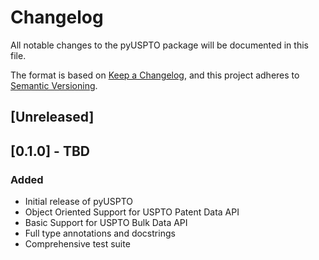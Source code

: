 # Changelog

All notable changes to the pyUSPTO package will be documented in this file.

The format is based on [Keep a Changelog](https://keepachangelog.com/en/1.0.0/),
and this project adheres to [Semantic Versioning](https://semver.org/spec/v2.0.0.html).

## [Unreleased]

## [0.1.0] - TBD

### Added

- Initial release of pyUSPTO
- Object Oriented Support for USPTO Patent Data API
- Basic Support for USPTO Bulk Data API
- Full type annotations and docstrings
- Comprehensive test suite
